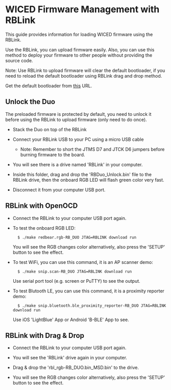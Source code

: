 
# WICED Firmware Management with RBLink

This guide provides information for loading WICED firmware using the RBLink.

Use the RBLink, you can upload firmware easily. Also, you can use this method to deploy your firmware to other people without providing the source code.

Note: Use RBLink to upload firmware will clear the default bootloader, if you need to reload the default bootloader using RBLink drag and drop method.

Get the default bootloader from [this](https://github.com/redbear/Duo/tree/master/firmware/bootloader) URL.

## Unlock the Duo

The preloaded firmware is protected by default, you need to unlock it before using the RBLink to upload firmware (only need to do once).

* Stack the Duo on top of the RBLink

* Connect your RBLink USB to your PC using a micro USB cable

	* Note: Remember to short the JTMS D7 and JTCK D6 jumpers before burning firmware to the board.

* You will see there is a drive named 'RBLink' in your computer.

* Inside this folder, drag and drop the 'RBDuo_Unlock.bin' file to the RBLink drive, then the onboard RGB LED will flash green color very fast.

* Disconnect it from your computer USB port.

## RBLink with OpenOCD

* Connect the RBLink to your computer USB port again.

* To test the onboard RGB LED:

		$ ./make redbear.rgb-RB_DUO JTAG=RBLINK download run

	You will see the RGB changes color alternatively, also press the 'SETUP' button to see the effect.

* To test WiFi, you can use this command, it is an AP scanner demo:

		$ ./make snip.scan-RB_DUO JTAG=RBLINK download run    

	Use serial port tool (e.g. screen or PuTTY) to see the output.
	
* To test Blutooth LE, you can use this command, it is a proximity reporter demo:

		$ ./make snip.bluetooth.ble_proximity_reporter-RB_DUO JTAG=RBLINK download run  
	
	Use iOS 'LightBlue' App or Android 'B-BLE' App to see.

## RBLink with Drag & Drop

* Connect the RBLink to your computer USB port again.

* You will see the 'RBLink' drive again in your computer.

* Drag & drop the 'rbl_rgb-RB_DUO.bin_MSD.bin' to the drive. 

* You will see the RGB changes color alternatively, also press the 'SETUP' button to see the effect.
